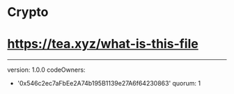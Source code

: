 # Crypto
# https://tea.xyz/what-is-this-file
---
version: 1.0.0
codeOwners:
  - '0x546c2ec7aFbEe2A74b195B1139e27A6f64230863'
quorum: 1
